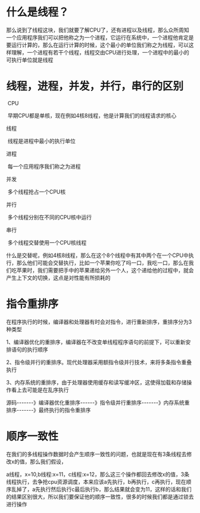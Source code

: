 # 什么是线程？

​		那么说到了线程这块，我们就要了解CPU了，还有进程以及线程，那么众所周知一个应用程序我们可以把他称之为一个进程，它运行在系统中，一个进程他肯定是要运行计算的，那么在运行计算的时候，这个最小的单位我们称之为线程，可以这样理解，一个进程有若干个线程，线程交由CPU进行处理，一个进程中的最小的可执行单位就是线程

# 线程，进程，并发，并行，串行的区别

​		CPU

​			早期CPU都是单核，现在例如4核8线程，他是计算我们的线程请求的核心

线程

​	线程是进程中最小的执行单位

进程

​	每一个应用程序我们称之为进程

并发

​	多个线程抢占一个CPU核

并行

​	多个线程分别在不同的CPU核中运行

串行

​	多个线程交替使用一个CPU核线程

​	什么是交替呢，例如4核8线程，那么在这个8个线程中有其中两个在一个CPU中执行，那么他们可能会交替执行，比如一个苹果你吃了吗一口，我吃一口，那么在我们吃苹果时，我们需要把手中的苹果递给另外一个人，这个递给他的过程中，就会产生上下文的切换，这点是对性能有所损耗的

# 指令重排序

​	在程序执行的时候，编译器和处理器有时会对指令，进行重新排序，重排序分为3种类型

​	1、编译器优化的重排序，编译器在不改变单线程程序语句的前提下，可以重新安排语句的执行顺序

​	2、指令级并行的重排序。现代处理器采用额指令级并行技术，来将多条指令重叠执行

​	3、内存系统的重排序，由于处理器使用缓存和读写缓冲区，这使得加载和存储操作看上去可能是在乱序执行

源码-------》编译器优化重排序------》指令级并行重排序-------》内存系统重排序-------》最终执行的指令重排序

# 顺序一致性

​	在我们的多线程操作数据时会产生顺序一致性的问题，也就是现在有3条线程去修改x的值，那么我们假设，

a线程，x=10,b线程:x=11，c线程:x=12，那么这三个操作都回去修改x的值，3条线程执行，去争抢cpu资源调度，本来应该a先执行，b再执行，c再执行，现在顺序乱掉了，a先执行然后执行c最后执行b，那么结果就会变为11，这样的话和我们的结果区别很大，所以我们要保证他的顺序一致性，很多的时候我们都是通过锁去进行操作

